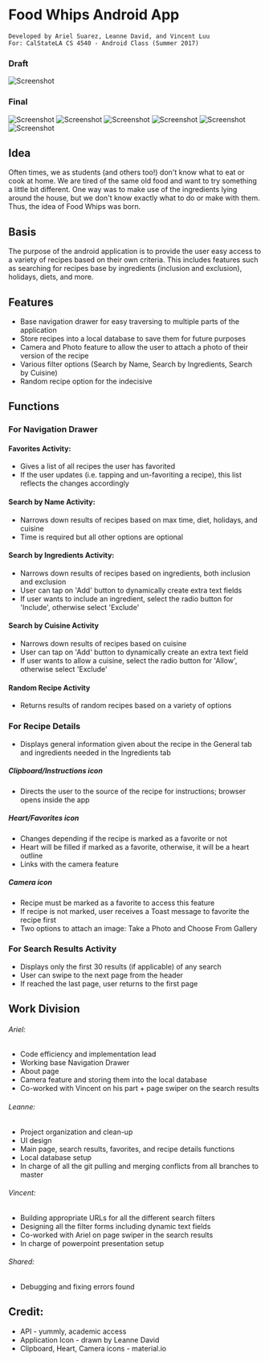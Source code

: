 # Food Whips Android App
```
Developed by Ariel Suarez, Leanne David, and Vincent Luu
For: CalStateLA CS 4540 - Android Class (Summer 2017)
```


### Draft
![Screenshot](readme-photos/UI-draft.png)

### Final
![Screenshot](readme-photos/main-page.png) ![Screenshot](readme-photos/navigation-drawer.png) ![Screenshot](readme-photos/search-results.png)
![Screenshot](readme-photos/recipe-details.png) ![Screenshot](readme-photos/filter-form.png) ![Screenshot](readme-photos/favorites.png)


## Idea
Often times, we as students (and others too!) don't know what to eat or cook at home. We are tired of the same old food and want to try something a little bit different. One way was to make use of the ingredients lying around the house, but we don't know exactly what to do or make with them. Thus, the idea of Food Whips was born.

## Basis
The purpose of the android application is to provide the user easy access to a variety of recipes based on their own criteria. This includes features such as searching for recipes base by ingredients (inclusion and exclusion), holidays, diets, and more.


## Features
- Base navigation drawer for easy traversing to multiple parts of the application
- Store recipes into a local database to save them for future purposes
- Camera and Photo feature to allow the user to attach a photo of their version of the recipe
- Various filter options (Search by Name, Search by Ingredients, Search by Cuisine)
- Random recipe option for the indecisive


## Functions
### For Navigation Drawer

#### Favorites Activity:
- Gives a list of all recipes the user has favorited
- If the user updates (i.e. tapping and un-favoriting a recipe), this list reflects the changes accordingly

#### Search by Name Activity:
- Narrows down results of recipes based on max time, diet, holidays, and cuisine
- Time is required but all other options are optional

#### Search by Ingredients Activity:
- Narrows down results of recipes based on ingredients, both inclusion and exclusion
- User can tap on 'Add' button to dynamically create extra text fields
- If user wants to include an ingredient, select the radio button for 'Include', otherwise select 'Exclude'

#### Search by Cuisine Activity
- Narrows down results of recipes based on cuisine
- User can tap on 'Add' button to dynamically create an extra text field
- If user wants to allow a cuisine, select the radio button for 'Allow', otherwise select 'Exclude'

#### Random Recipe Activity
- Returns results of random recipes based on a variety of options


### For Recipe Details
- Displays general information given about the recipe in the General tab and ingredients needed in the Ingredients tab

##### Clipboard/Instructions icon
- Directs the user to the source of the recipe for instructions; browser opens inside the app

##### Heart/Favorites icon
- Changes depending if the recipe is marked as a favorite or not
- Heart will be filled if marked as a favorite, otherwise, it will be a heart outline
- Links with the camera feature

##### Camera icon
- Recipe must be marked as a favorite to access this feature
- If recipe is not marked, user receives a Toast message to favorite the recipe first
- Two options to attach an image: Take a Photo and Choose From Gallery

### For Search Results Activity
- Displays only the first 30 results (if applicable) of any search
- User can swipe to the next page from the header
- If reached the last page, user returns to the first page


## Work Division

###### Ariel:
- Code efficiency and implementation lead
- Working base Navigation Drawer
- About page
- Camera feature and storing them into the local database
- Co-worked with Vincent on his part + page swiper on the search results

###### Leanne:
- Project organization and clean-up
- UI design
- Main page, search results, favorites, and recipe details functions
- Local database setup
- In charge of all the git pulling and merging conflicts from all branches to master

###### Vincent:
- Building appropriate URLs for all the different search filters
- Designing all the filter forms including dynamic text fields
- Co-worked with Ariel on page swiper in the search results
- In charge of powerpoint presentation setup

###### Shared:
- Debugging and fixing errors found


## Credit:
- API - yummly, academic access
- Application Icon - drawn by Leanne David
- Clipboard, Heart, Camera icons - material.io

